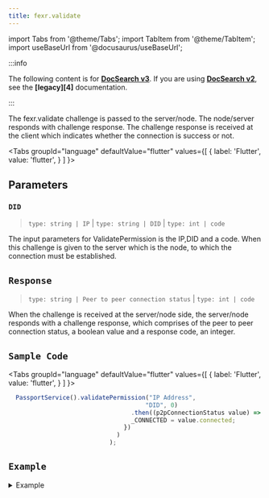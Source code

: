 ```yaml
---
title: fexr.validate
---
```


import Tabs from '@theme/Tabs';
import TabItem from '@theme/TabItem';
import useBaseUrl from '@docusaurus/useBaseUrl';

:::info

The following content is for **[DocSearch v3][2]**. If you are using **[DocSearch v2][3]**, see the **[legacy][4]** documentation.

:::


The fexr.validate challenge is passed to the server/node. The node/server responds with challenge response. The challenge response is received at the client which indicates whether the connection is success or not. 


<Tabs
  groupId="language"
  defaultValue="flutter"
  values={[
    { label: 'Flutter', value: 'flutter', }
  ]
}>
<TabItem value="flutter">

## Parameters

### `DID`

> `type: string | IP` | `type: string | DID` | `type: int | code ` 

The input parameters for ValidatePermission is the IP,DID and a code. When this challenge is given to the server which is the node, to which the connection must be established.

## `Response`

> `type: string | Peer to peer connection status` | `type: int | code `

When the challenge is received at the server/node side, the server/node responds with a challenge response, which comprises of the peer to peer connection status, a boolean value and a response code, an integer.

## `Sample Code`





<Tabs
  groupId="language"
  defaultValue="flutter"
  values={[
    { label: 'Flutter', value: 'flutter', }
  ]
}>
<TabItem value="flutter">

```js
  PassportService().validatePermission("IP Address",
                                      "DID", 0)
                                  .then((p2pConnectionStatus value) => setState(() {
                                  _CONNECTED = value.connected;
                                })
                              )
                            );
```

</TabItem>
</Tabs>



## `Example`





<details><summary>Example</summary>
<div>

```ts
Future<p2pConnectionStatus> validatePermission(
      String proxyIP, String dID, int code) async {
    p2pConnectionStatus response;
    final channel = ClientChannel(
      proxyIP,
      port: Const.PORT,
      options: ChannelOptions(
        credentials: ChannelCredentials.insecure(),
        codecRegistry:
            CodecRegistry(codecs: const [GzipCodec(), IdentityCodec()]),
      ),
    );

    stub = POPServiceClient(channel,
        options: CallOptions(timeout: Duration(seconds: 10)));

    try {
      response = await stub
          .validatePermission(web3WalletPermission(dID: dID, code: code, payload: ""));
      // result = response.toString();
    } catch (e) {
      return p2pConnectionStatus(
          connected: false, code: 404, message: e.toString());
    }
    await channel.shutdown();
    return response;
  }
```

</div>
</details>

</TabItem>
</Tabs>




[1]: https://www.algolia.com/doc/ui-libraries/autocomplete/introduction/what-is-autocomplete/
[2]: https://github.com/algolia/docsearch/
[3]: https://github.com/algolia/docsearch/tree/master
[5]: https://developer.mozilla.org/en-US/docs/Web/CSS/CSS_Selectors
[6]: https://developer.mozilla.org/en-US/docs/Web/API/HTMLElement
[7]: https://www.algolia.com/doc/api-reference/search-api-parameters/
[8]: https://github.com/algolia/docsearch/blob/main/packages/docsearch-react/src/Hit.tsx
[9]: https://codesandbox.io/s/docsearch-v3-debounced-search-gnx87
[10]: https://www.algolia.com/doc/api-client/getting-started/what-is-the-api-client/javascript/?client=javascript
[11]: https://www.algolia.com/doc/ui-libraries/autocomplete/core-concepts/keyboard-navigation/
